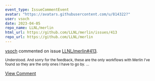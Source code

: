```yaml
---
event_type: IssueCommentEvent
avatar: "https://avatars.githubusercontent.com/u/814322?"
user: vsoch
date: 2023-04-05
repo_name: LLNL/merlin
html_url: https://github.com/LLNL/merlin/issues/413
repo_url: https://github.com/LLNL/merlin
---
```


<a href='https://github.com/vsoch' target='_blank'>vsoch</a> commented on issue <a href='https://github.com/LLNL/merlin/issues/413' target='_blank'>LLNL/merlin#413</a>.

<small>Understood. And sorry for the feedback, these are the only workflows with Merlin I’ve found so they are the only ones I have to go by. ...</small>

<a href='https://github.com/LLNL/merlin/issues/413' target='_blank'>View Comment</a>